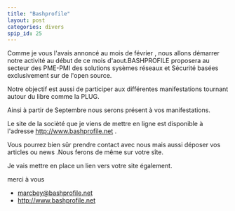 ```yaml
---
title: "Bashprofile"
layout: post
categories: divers
spip_id: 25
---
```

Comme je vous l'avais annoncé au mois de février , nous allons démarrer notre activité au début de ce mois d'aout.BASHPROFILE proposera au secteur des PME-PMI des solutions sysèmes réseaux et Sécurité basées exclusivement sur de l'open source.

Notre objectif est aussi de participer aux différentes manifestations tournant autour du libre comme la PLUG.

Ainsi à partir de Septembre nous serons présent à vos manifestations.

Le site de la socièté que je viens de mettre en ligne est disponible à l'adresse http://www.bashprofile.net .

Vous pourrez bien sûr prendre contact avec nous mais aussi déposer vos articles ou news .Nous ferons de même sur votre sîte.

Je vais mettre en place un lien vers votre site également.

merci à vous

- <marcbey@bashprofile.net> 
- <http://www.bashprofile.net>